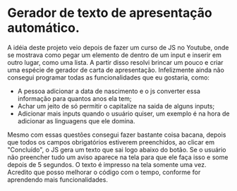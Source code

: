# Gerador de texto de apresentação automático.

A idéia deste projeto veio depois de fazer um curso de JS no Youtube, onde se mostrava como pegar um elemento de dentro de um input e inserir em outro lugar, como uma lista.
A partir disso resolvi brincar um pouco e criar uma espécie de gerador de carta de apresentação. 
Infelizmente ainda não consegui programar todas as funcionalidades que eu gostaria, como:

- A pessoa adicionar a data de nascimento e o js converter essa informação para quantos anos ela tem;
- Achar um jeito de só permitir o capitalize na saida de alguns inputs;
- Adicionar mais inputs quando o usuário quiser, um exemplo é na hora de adicionar as linguagens que ele domina.

Mesmo com essas questões consegui fazer bastante coisa bacana, depois que todos os campos obrigatórios estiverem preenchidos, ao clicar em "Concluído", o JS gera um texto que sai logo abaixo do botão.
Se o usuário não preencher tudo um aviso aparece na tela para que ele faça isso e some depois de 5 segundos.
O texto é impresso na tela somente uma vez.
Acredito que posso melhorar o código com o tempo, conforme for aprendendo mais funcionalidades.
